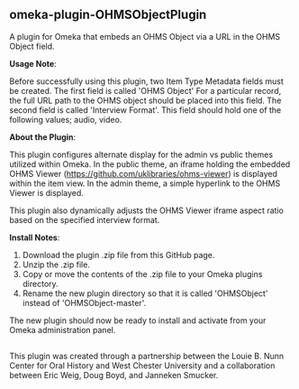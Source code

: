 <h2>omeka-plugin-OHMSObjectPlugin</h2> 

A plugin for Omeka that embeds an OHMS Object via a URL in the OHMS Object field.

<b>Usage Note</b>:

Before successfully using this plugin, two Item Type Metadata fields must be created.  The first field is called 'OHMS Object'  For a particular record, the full URL path to the OHMS object should be placed into this field.  The second field is called 'Interview Format'.  This field should hold one of the following values; audio, video.

<b>About the Plugin</b>:

This plugin configures alternate display for the admin vs public themes utilized within Omeka.  In the public theme, an iframe holding the embedded OHMS Viewer (https://github.com/uklibraries/ohms-viewer) is displayed within the item view.  In the admin theme, a simple hyperlink to the OHMS Viewer is displayed. 

This plugin also dynamically adjusts the OHMS Viewer iframe aspect ratio based on the specified interview format.

<b>Install Notes</b>:

1. Download the plugin .zip file from this GitHub page.
2. Unzip the .zip file.
3. Copy or move the contents of the .zip file to your Omeka plugins directory.
3. Rename the new plugin directory so that it is called 'OHMSObject' instead of 'OHMSObject-master'.

The new plugin should now be ready to install and activate from your Omeka administration panel.

##
This plugin was created through a partnership between the Louie B. Nunn Center for Oral History and West Chester University and a collaboration between Eric Weig, Doug Boyd, and Janneken Smucker.   
